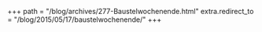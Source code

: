 +++
path = "/blog/archives/277-Baustelwochenende.html"
extra.redirect_to = "/blog/2015/05/17/baustelwochenende/"
+++
